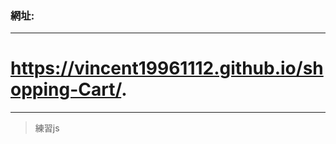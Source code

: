 ### 網址: 
-------------------------------------------------
# https://vincent19961112.github.io/shopping-Cart/.
-------------------------------------------------
> 練習js

